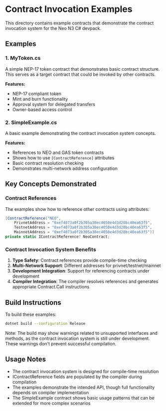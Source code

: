 # Contract Invocation Examples

This directory contains example contracts that demonstrate the contract invocation system for the Neo N3 C# devpack.

## Examples

### 1. MyToken.cs
A simple NEP-17 token contract that demonstrates basic contract structure. This serves as a target contract that could be invoked by other contracts.

**Features:**
- NEP-17 compliant token
- Mint and burn functionality
- Approval system for delegated transfers
- Owner-based access control

### 2. SimpleExample.cs
A basic example demonstrating the contract invocation system concepts.

**Features:**
- References to NEO and GAS token contracts
- Shows how to use `[ContractReference]` attributes
- Basic contract resolution checking
- Demonstrates multi-network address configuration

## Key Concepts Demonstrated

### Contract References
The examples show how to reference other contracts using attributes:

```csharp
[ContractReference("NEO",
    PrivnetAddress = "0xef4073a0f2b305a38ec4050e4d3d28bc40ea63f5",
    TestnetAddress = "0xef4073a0f2b305a38ec4050e4d3d28bc40ea63f5",
    MainnetAddress = "0xef4073a0f2b305a38ec4050e4d3d28bc40ea63f5")]
private static IContractReference? NeoContract;
```

### Contract Invocation System Benefits

1. **Type Safety**: Contract references provide compile-time checking
2. **Multi-Network Support**: Different addresses for privnet/testnet/mainnet
3. **Development Integration**: Support for referencing contracts under development
4. **Compiler Integration**: The compiler resolves references and generates appropriate Contract.Call instructions

## Build Instructions

To build these examples:

```bash
dotnet build --configuration Release
```

Note: The build may show warnings related to unsupported interfaces and methods, as the contract invocation system is still under development. These warnings don't prevent successful compilation.

## Usage Notes

- The contract invocation system is designed for compile-time resolution
- IContractReference fields are populated by the compiler during compilation
- The examples demonstrate the intended API, though full functionality depends on compiler implementation
- The SimpleExample contract shows basic usage patterns that can be extended for more complex scenarios